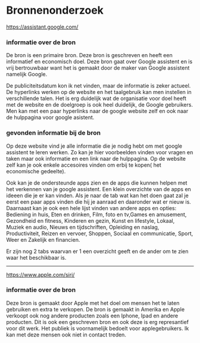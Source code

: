 # Bronnenonderzoek

https://assistant.google.com/

### informatie over de bron

De bron is een primaire bron. Deze bron is geschreven en heeft een informatief en economisch doel.
Deze bron gaat over Google assistent en is vrij bertrouwbaar want het is gemaakt door de maker van Google assistent namelijk Google.

De publiciteitsdatum kon ik net vinden, maar de informatie is zeker actueel. De hyperlinks werken op de website en het taalgebruik kan men instellen in verschillende talen.
Het is erg duidelijk wat de organisatie voor doel heeft met de website en de doelgroep is ook heel duidelijk, de Google gebruikers.
Men kan met een paar hyperlinks naar de google website zelf en ook naar de hulppagina voor google asistent.

### gevonden informatie bij de bron

Op deze website vind je alle informatie die je nodig hebt om met google assistent te leren werken. Zo kan je hier voorbeelden vinden voor vragen en taken maar ook informatie en een link naar de hulppagina.
Op de website zelf kan je ook enkele accesoires vinden om erbij te kopen( het economische gedeelte).

Ook kan je de ondersteunde apps zien en de apps die kunnen helpen met het verkennen van je google assistent.
Een klein overzichte van de apps en ideeen die je er kan vinden. Als je naar de tab wat kan het doen gaat zal je eerst een paar apps vinden die hij je aanraad en daaronder wat er nieuw is. Daarnaast kan je ook een hele lijst vinden van andere apps en opties: Bediening in huis, Eten en drinken, Film, foto en tv,Games en amusement, Gezondheid en fitness, Kinderen en gezin, Kunst en lifestyle, Lokaal, Muziek en audio, Nieuws en tijdschriften, Opleiding en naslag, Productiviteit, Reizen en vervoer, Shoppen, Sociaal en communicatie, Sport, Weer en Zakelijk en financien.

Er zijn nog 2 tabs waarvan er 1 een overzicht geeft en de ander om te zien waar het beschikbaar is.

---

https://www.apple.com/siri/

### informatie over de bron

Deze bron is gemaakt door Apple met het doel om mensen het te laten gebruiken en extra te verkopen. De bron is gemaakt in Amerika en Apple verkoopt ook nog andere producten zoals een Iphone, Ipad en andere producten.
Dit is ook een geschreven bron en ook deze is erg represantief voor dit werk. Het publiek is voornamelijk bedoelt voor applegebruikers.
Ik kan met deze mensen ook niet in contact treden.
